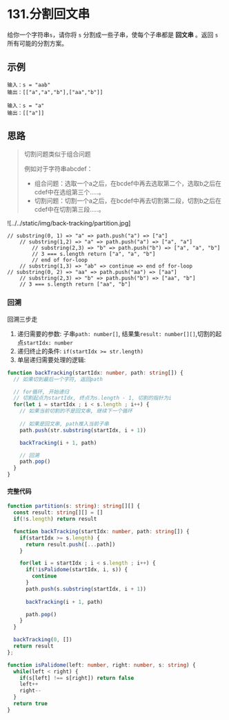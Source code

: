# 131.分割回文串

给你一个字符串`s`，请你将 `s` 分割成一些子串，使每个子串都是 **回文串** 。返回 `s` 所有可能的分割方案。

## 示例 

```
输入：s = "aab"
输出：[["a","a","b"],["aa","b"]]
```

```
输入：s = "a"
输出：[["a"]]
```

## 思路 

> 切割问题类似于组合问题
> 
> 例如对于字符串abcdef：
>   * 组合问题：选取一个a之后，在bcdef中再去选取第二个，选取b之后在cdef中在选组第三个.....。
>   * 切割问题：切割一个a之后，在bcdef中再去切割第二段，切割b之后在cdef中在切割第三段.....。

![../../static/img/back-tracking/partition.jpg]
```
// substring(0, 1) => "a" => path.push("a") => ["a"]
    // substring(1,2) => "a" => path.push("a") => ["a", "a"]
        // substring(2,3) => "b" => path.push("b") => ["a", "a", "b"]
        // 3 === s.length return ["a", "a", "b"]
        // end of for-loop
    // substring(1,3) => "ab" => continue => end of for-loop
// substring(0, 2) => "aa" => path.push("aa") => ["aa"]
    // substring(2,3) => "b" => path.push("b") => ["aa", "b"]
    // 3 === s.length return ["aa", "b"]
```

### 回溯

回溯三步走
1. 递归需要的参数: 子串`path: number[]`, 结果集`result: number[][]`,切割的起点`startIdx: number`
2. 递归终止的条件: `if(startIdx >= str.length)`
3. 单层递归需要处理的逻辑: 
  ```typescript
  function backTracking(startIdx: number, path: string[]) {
    // 如果切到最后一个字符, 返回path

    // for循环, 开始递归 
    // 切割起点为startIdx, 终点为s.length - 1, 切割的指针为i
    for(let i = startIdx ; i < s.length ; i++) {
      // 如果当前切割的不是回文串, 继续下一个循环 
      
      // 如果是回文串, path推入当前子串 
      path.push(str.substring(startIdx, i + 1))

      backTracking(i + 1, path)

      // 回溯 
      path.pop()
    }
  }
  ```

#### 完整代码
```typescript 
function partition(s: string): string[][] {
  const result: string[][] = []
  if(!s.length) return result 

  function backTracking(startIdx: number, path: string[]) {
    if(startIdx >= s.length) {
      return result.push([...path])
    }

    for(let i = startIdx ; i < s.length ; i++) {
      if(!isPalidome(startIdx, i, s)) {
        continue
      }
      path.push(s.substring(startIdx, i + 1)) 
      
      backTracking(i + 1, path)

      path.pop()
    }
  }

  backTracking(0, [])
  return result
};

function isPalidome(left: number, right: number, s: string) {
  while(left < right) {
    if(s[left] !== s[right]) return false 
    left++
    right--
  }
  return true 
}
```
